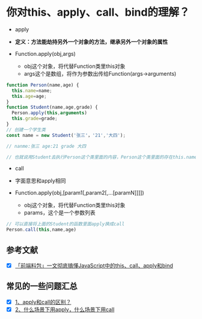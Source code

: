 # 你对this、apply、call、bind的理解？



* apply
* **定义：方法能劫持另外一个对象的方法，继承另外一个对象的属性**
* Function.apply(obj,args)
  
  * obj这个对象，将代替Function类里this对象
  * args这个是数组，将作为参数出传给Function(args->arguments)


```js
function Person(name,age) {
  this.name=name;
  this.age=age; 
}
function Student(name,age,grade) {
  Person.apply(this,arguments)
  this.grade=grade;
}
// 创建一个学生类
const name = new Student('张三'，'21','大四');

// nanme:张三 age:21 grade 大四

// 也就说用Student去执行Person这个类里面的内容，Person这个类里面的存在this.name等之类语句，也就是等同于在Student对象里面也创建了同样属性
```


* call
* 字面意思和apply相同
* Function.apply(obj,[param1[,param2[,...[paramN]]]])

  * obj这个对象，将代替Function类里this对象
  * params，这个是一个参数列表

```js
// 可以直接将上面的Student的函数里面apply换成call
Person.call(this,name,age)
```






## 参考文献
* [x] [「前端料包」一文彻底搞懂JavaScript中的this、call、apply和bind](https://juejin.cn/post/6844904009308831751)

## 常见的一些问题汇总
* [x] [1、apply和call的区别？]()
* [x] [2、什么场景下用apply，什么场景下用call]()
